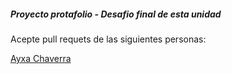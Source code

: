 ##### Proyecto protafolio - Desafio final de esta unidad

Acepte pull requets de las siguientes personas:

[Ayxa Chaverra](https://github.com/achaverrar)
